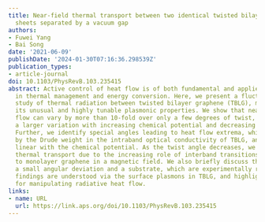 ```yaml
---
title: Near-field thermal transport between two identical twisted bilayer graphene
  sheets separated by a vacuum gap
authors:
- Fuwei Yang
- Bai Song
date: '2021-06-09'
publishDate: '2024-01-30T07:16:36.298539Z'
publication_types:
- article-journal
doi: 10.1103/PhysRevB.103.235415
abstract: Active control of heat flow is of both fundamental and applied interest
  in thermal management and energy conversion. Here, we present a fluctuational electrodynamic
  study of thermal radiation between twisted bilayer graphene (TBLG), motivated by
  its unusual and highly tunable plasmonic properties. We show that near-field heat
  flow can vary by more than 10-fold over only a few degrees of twist, and observe
  a larger variation with increasing chemical potential and decreasing temperature.
  Further, we identify special angles leading to heat flow extrema, which are dictated
  by the Drude weight in the intraband optical conductivity of TBLG, and are roughly
  linear with the chemical potential. As the twist angle decreases, we observe multiband
  thermal transport due to the increasing role of interband transitions, in analogy
  to monolayer graphene in a magnetic field. We also briefly discuss the effect of
  a small angular deviation and a substrate, which are experimentally relevant. Our
  findings are understood via the surface plasmons in TBLG, and highlight its potential
  for manipulating radiative heat flow.
links:
- name: URL
  url: https://link.aps.org/doi/10.1103/PhysRevB.103.235415
---
```

